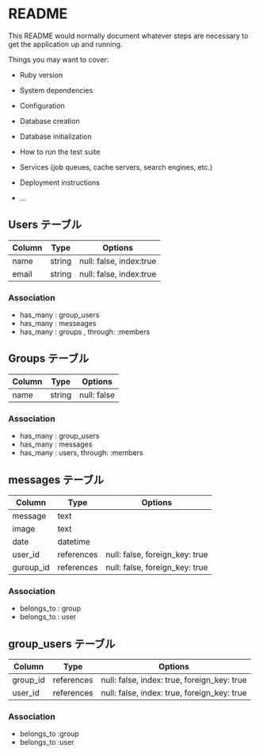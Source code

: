 # README

This README would normally document whatever steps are necessary to get the
application up and running.

Things you may want to cover:

* Ruby version

* System dependencies

* Configuration

* Database creation

* Database initialization

* How to run the test suite

* Services (job queues, cache servers, search engines, etc.)

* Deployment instructions

* ...
## Users テーブル
|Column|Type|Options|
|------|----|-------|
|name|string|null: false, index:true|
|email|string|null: false, index:true|

### Association
- has_many : group_users
- has_many : messeages
- has_many : groups , through: :members

## Groups テーブル
|Column|Type|Options|
|------|----|-------|
|name|string|null: false|

### Association
- has_many : group_users
- has_many : messages
- has_many : users, through: :members

## messages テーブル
|Column|Type|Options|
|------|----|-------|
|message|text|       |
|image|text|       |
|date|datetime|       |
|user_id|references|null: false, foreign_key: true|
|guroup_id|references|null: false, foreign_key: true|

### Association
- belongs_to : group
- belongs_to : user

## group_users テーブル
Column|Type|Options|
|------|----|-------|
|group_id|references|null: false, index: true, foreign_key: true|
|user_id|references|null: false, index: true, foreign_key: true|


### Association
- belongs_to :group
- belongs_to :user
